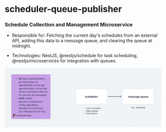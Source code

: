 # scheduler-queue-publisher

### Schedule Collection and Management Microservice

- Responsible for: Fetching the current day's schedules from an external API, adding this data to a message queue, and clearing the queue at midnight.

- Technologies: NestJS, @nestjs/schedule for task scheduling, @nestjs/microservices for integration with queues.

![alt text](image.png)
                                  